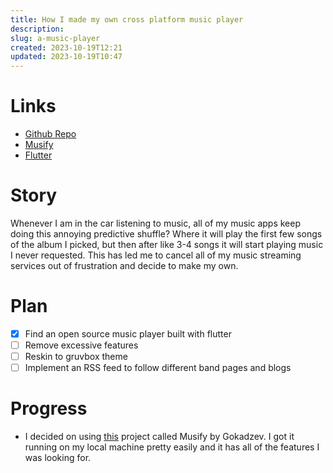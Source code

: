 ```yaml
---
title: How I made my own cross platform music player
description: 
slug: a-music-player
created: 2023-10-19T12:21
updated: 2023-10-19T10:47
---
```

# Links
- [Github Repo](https://github.com/carleom/a-music-player)
- [Musify](https://github.com/gokadzev/Musify)
- [Flutter](https://flutter.dev/)

# Story
Whenever I am in the car listening to music, all of my music apps keep doing this annoying predictive shuffle? Where it will play the first few songs of the album I picked, but then after like 3-4 songs it will start playing music I never requested. This has led me to cancel all of my music streaming services out of frustration and decide to make my own.

# Plan
- [x] Find an open source music player built with flutter
- [ ] Remove excessive features
- [ ] Reskin to gruvbox theme
- [ ] Implement an RSS feed to follow different band pages and blogs

# Progress 
- I decided on using [this](https://github.com/gokadzev/Musify) project called Musify by Gokadzev. I got it running on my local machine pretty easily and it has all of the features I was looking for.